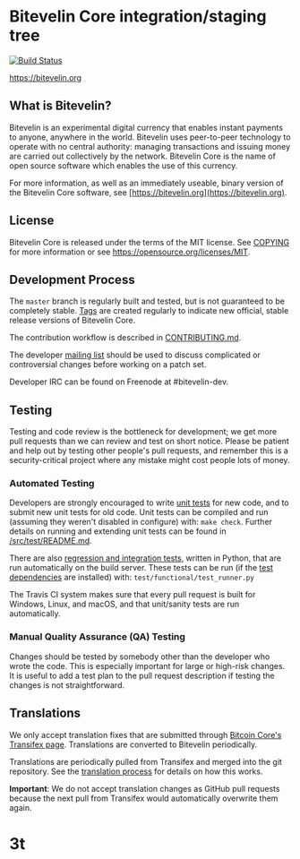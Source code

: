 Bitevelin Core integration/staging tree
=====================================

[![Build Status](https://travis-ci.org/bitevelin-project/bitevelin.svg?branch=master)](https://travis-ci.org/bitevelin-project/bitevelin)

https://bitevelin.org

What is Bitevelin?
----------------

Bitevelin is an experimental digital currency that enables instant payments to
anyone, anywhere in the world. Bitevelin uses peer-to-peer technology to operate
with no central authority: managing transactions and issuing money are carried
out collectively by the network. Bitevelin Core is the name of open source
software which enables the use of this currency.

For more information, as well as an immediately useable, binary version of
the Bitevelin Core software, see [https://bitevelin.org](https://bitevelin.org).

License
-------

Bitevelin Core is released under the terms of the MIT license. See [COPYING](COPYING) for more
information or see https://opensource.org/licenses/MIT.

Development Process
-------------------

The `master` branch is regularly built and tested, but is not guaranteed to be
completely stable. [Tags](https://github.com/bitevelin-project/bitevelin/tags) are created
regularly to indicate new official, stable release versions of Bitevelin Core.

The contribution workflow is described in [CONTRIBUTING.md](CONTRIBUTING.md).

The developer [mailing list](https://groups.google.com/forum/#!forum/bitevelin-dev)
should be used to discuss complicated or controversial changes before working
on a patch set.

Developer IRC can be found on Freenode at #bitevelin-dev.

Testing
-------

Testing and code review is the bottleneck for development; we get more pull
requests than we can review and test on short notice. Please be patient and help out by testing
other people's pull requests, and remember this is a security-critical project where any mistake might cost people
lots of money.

### Automated Testing

Developers are strongly encouraged to write [unit tests](src/test/README.md) for new code, and to
submit new unit tests for old code. Unit tests can be compiled and run
(assuming they weren't disabled in configure) with: `make check`. Further details on running
and extending unit tests can be found in [/src/test/README.md](/src/test/README.md).

There are also [regression and integration tests](/test), written
in Python, that are run automatically on the build server.
These tests can be run (if the [test dependencies](/test) are installed) with: `test/functional/test_runner.py`

The Travis CI system makes sure that every pull request is built for Windows, Linux, and macOS, and that unit/sanity tests are run automatically.

### Manual Quality Assurance (QA) Testing

Changes should be tested by somebody other than the developer who wrote the
code. This is especially important for large or high-risk changes. It is useful
to add a test plan to the pull request description if testing the changes is
not straightforward.

Translations
------------

We only accept translation fixes that are submitted through [Bitcoin Core's Transifex page](https://www.transifex.com/projects/p/bitcoin/).
Translations are converted to Bitevelin periodically.

Translations are periodically pulled from Transifex and merged into the git repository. See the
[translation process](doc/translation_process.md) for details on how this works.

**Important**: We do not accept translation changes as GitHub pull requests because the next
pull from Transifex would automatically overwrite them again.
# 3t
